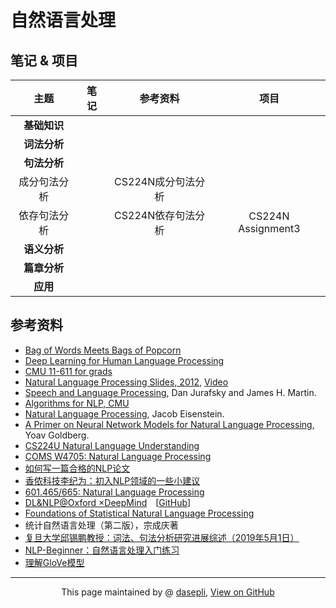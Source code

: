 # 自然语言处理

## 笔记 & 项目


|主题 |笔记 | 参考资料 | 项目|
| :--: | :--: | :--: |:--:|
|**基础知识** | | | |
|**词法分析** | | | |
|**句法分析** | | | |
|成分句法分析 | | CS224N成分句法分析 | |
|依存句法分析 | | CS224N依存句法分析 |CS224N Assignment3 |
|**语义分析** | | | |
|**篇章分析** | | | |
|**应用** | | | |


## 参考资料
- [Bag of Words Meets Bags of Popcorn](https://www.kaggle.com/c/word2vec-nlp-tutorial)
- [Deep Learning for Human Language Processing](http://speech.ee.ntu.edu.tw/~tlkagk/courses_DLHLP20.html)
- [CMU 11-611 for grads](http://demo.clab.cs.cmu.edu/NLP/)
- [Natural Language Processing Slides, 2012](https://web.stanford.edu/~jurafsky/NLPCourseraSlides.html?utm_source=wechat_session&utm_medium=social&utm_oi=844207196790202368), [Video](https://www.bilibili.com/video/av35805262?from=search&seid=16460359899435869094)
- [Speech and Language Processing](https://web.stanford.edu/~jurafsky/slp3/), Dan Jurafsky and James H. Martin.
- [Algorithms for NLP, CMU](http://demo.clab.cs.cmu.edu/11711fa18/)
- [Natural Language Processing](https://github.com/jacobeisenstein/gt-nlp-class/blob/master/notes/eisenstein-nlp-notes.pdf), Jacob Eisenstein.
- [A Primer on Neural Network Models for Natural Language Processing](http://u.cs.biu.ac.il/~yogo/nnlp.pdf), Yoav Goldberg.
- [CS224U Natural Language Understanding](https://web.stanford.edu/class/cs224u/)
- [COMS W4705: Natural Language Processing](http://www.cs.columbia.edu/~mcollins/cs4705-spring2019/)
- [如何写一篇合格的NLP论文](https://zhuanlan.zhihu.com/p/58752815)
- [香侬科技李纪为：初入NLP领域的一些小建议](https://cloud.tencent.com/developer/article/1421774)
- [601.465/665: Natural Language Processing](https://www.cs.jhu.edu/~jason/465/)
- [DL&NLP@Oxford ×DeepMind](https://edu.aliyun.com/course/844?utm_content=m_44346)&emsp;[[GitHub](https://github.com/oxford-cs-deepnlp-2017/lectures)]
- [Foundations of Statistical Natural Language Processing](https://nlp.stanford.edu/fsnlp/)
- 统计自然语言处理（第二版），宗成庆著
- [复旦大学邱锡鹏教授：词法、句法分析研究进展综述（2019年5月1日）](https://mp.weixin.qq.com/s/AP4TCnRfIccqAxDu4FlBew)
- [NLP-Beginner：自然语言处理入门练习](https://github.com/SimpleLP/nlp-beginner)
- [理解GloVe模型](https://blog.csdn.net/coderTC/article/details/73864097)










-----------------------------------------------------------------------------------------

<div style="text-align:center;">
This page maintained by @ <a href="/">dasepli</a>, 	
<a href="https://github.com/dasepli/Natural-Language-Processing">View on GitHub</a>
</div>

